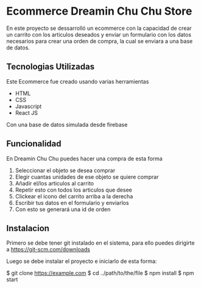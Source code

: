 # Ecommerce Dreamin Chu Chu Store

En este proyecto se dessarrolló un ecommerce con la capacidad de crear un carrito con los articulos deseados y enviar un formulario con los datos necesarios para crear una orden de compra, la cual se enviara a una base de datos.


## Tecnologias Utilizadas
Este Ecommerce fue creado usando varias herramientas
- HTML
- CSS
- Javascript
- React JS

Con una base de datos simulada desde firebase

## Funcionalidad
En Dreamin Chu Chu puedes hacer una compra de esta forma
1. Seleccionar el objeto se desea comprar
2. Elegir cuantas unidades de ese objeto se quiere comprar
3. Añadir el/los articulos al carrito
4. Repetir esto con todos los articulos que desee
5. Clickear el icono del carrito arriba a la derecha
6. Escribir tus datos en el formulario y enviarlos
7. Con esto se generará una id de orden

## Instalacion
Primero se debe tener git instalado en el sistema, para ello puedes dirigirte a
https://git-scm.com/downloads

Luego se debe instalar el proyecto e iniciarlo de esta forma:

$ git clone https://example.com
$ cd ../path/to/the/file
$ npm install
$ npm start
